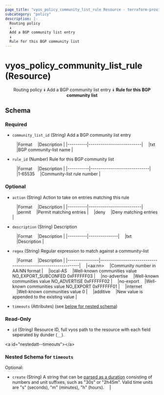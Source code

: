 ```yaml
---
page_title: "vyos_policy_community_list_rule Resource - terraform-provider-vyos"
subcategory: "policy"
description: |-
  Routing policy
  ⯯
  Add a BGP community list entry
  ⯯
  Rule for this BGP community list
---
```


# vyos_policy_community_list_rule (Resource)
<center>

Routing policy
⯯
Add a BGP community list entry
⯯
**Rule for this BGP community list**


</center>

## Schema

### Required

- `community_list_id` (String) Add a BGP community list entry

    &emsp;|Format  &emsp;|Description              |
    |----------|---------------------------|
    &emsp;|txt     &emsp;|BGP community-list name  |
- `rule_id` (Number) Rule for this BGP community list

    &emsp;|Format   &emsp;|Description                 |
    |-----------|------------------------------|
    &emsp;|1-65535  &emsp;|Community-list rule number  |

### Optional

- `action` (String) Action to take on entries matching this rule

    &emsp;|Format  &emsp;|Description              |
    |----------|---------------------------|
    &emsp;|permit  &emsp;|Permit matching entries  |
    &emsp;|deny    &emsp;|Deny matching entries    |
- `description` (String) Description

    &emsp;|Format  &emsp;|Description  |
    |----------|---------------|
    &emsp;|txt     &emsp;|Description  |
- `regex` (String) Regular expression to match against a community-list

    &emsp;|Format        &emsp;|Description                                                  |
    |----------------|---------------------------------------------------------------|
    &emsp;|&lt;aa:nn&gt;       &emsp;|Community number in AA:NN format                             |
    &emsp;|local-AS      &emsp;|Well-known communities value NO_EXPORT_SUBCONFED 0xFFFFFF03  |
    &emsp;|no-advertise  &emsp;|Well-known communities value NO_ADVERTISE 0xFFFFFF02         |
    &emsp;|no-export     &emsp;|Well-known communities value NO_EXPORT 0xFFFFFF01            |
    &emsp;|internet      &emsp;|Well-known communities value 0                               |
    &emsp;|additive      &emsp;|New value is appended to the existing value                  |
- `timeouts` (Attributes) (see [below for nested schema](#nestedatt--timeouts))

### Read-Only

- `id` (String) Resource ID, full vyos path to the resource with each field seperated by dunder (`__`).

&lt;a id=&#34;nestedatt--timeouts&#34;&gt;&lt;/a&gt;
### Nested Schema for `timeouts`

Optional:

- `create` (String) A string that can be [parsed as a duration](https://pkg.go.dev/time#ParseDuration) consisting of numbers and unit suffixes, such as &#34;30s&#34; or &#34;2h45m&#34;. Valid time units are &#34;s&#34; (seconds), &#34;m&#34; (minutes), &#34;h&#34; (hours).  &emsp;|
